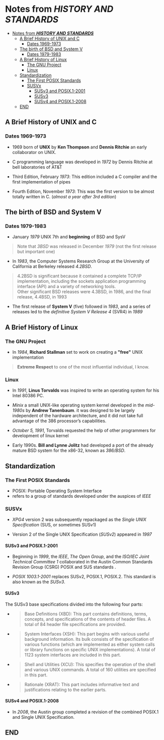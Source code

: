# Notes from ***HISTORY AND STANDARDS***

- [Notes from ***HISTORY AND STANDARDS***](#notes-from-history-and-standards)
  - [A Brief History of UNIX and C](#a-brief-history-of-unix-and-c)
    - [Dates 1969-1973](#dates-1969-1973)
  - [The birth of BSD and System V](#the-birth-of-bsd-and-system-v)
    - [Dates 1979-1983](#dates-1979-1983)
  - [A Brief History of Linux](#a-brief-history-of-linux)
    - [The GNU Project](#the-gnu-project)
    - [Linux](#linux)
  - [Standardization](#standardization)
    - [The First POSIX Standards](#the-first-posix-standards)
    - [SUSVx](#susvx)
      - [SUSv3 and POSIX.1-2001](#susv3-and-posix1-2001)
      - [SUSv3](#susv3)
      - [SUSv4 and POSIX.1-2008](#susv4-and-posix1-2008)
  - [END](#end)

## A Brief History of UNIX and C

### Dates 1969-1973

- 1969 born of **UNIX** by **Ken Thompson** and **Dennis Ritchie** an early collaborator on UNIX.

- C programming language was developed in *1972* by Dennis Ritchie at bell laboratories of AT&T

- Third Edition, February *1973*: This edition included a C compiler and the first implementation of pipes

- Fourth Edition, November *1973*: This was the first version to be almost totally written in C. (*almost a year after 3rd edition*)

## The birth of BSD and System V

### Dates 1979-1983

- January *1979* UNIX 7th and **beginning** of BSD and SysV

> Note that *3BSD* was released in December *1979* (not the first release but important one)

- In *1983*, the Computer Systems Research Group at the University of California at Berkeley released *4.2BSD*.

> 4.2BSD is significant because it contained a complete TCP/IP implementation, including the sockets application programming interface (API) and a variety of networking tools.  
> Other significant BSD releases were 4.3BSD, in 1986, and the final release, 4.4BSD, in 1993

- The first release of **System V** (five) followed in *1983*, and a series of releases led to the *definitive System V Release 4* (SVR4) in *1989*

## A Brief History of Linux

### The GNU Project

- In *1984*, **Richard Stallman** set to work on creating a **"free"** UNIX implementation

> **Extreme Respect** to one of the most influential individual, I know.

### Linux

- In *1991*, **Linus Torvalds** was inspired to write an operating system for his Intel 80386 PC.

- *Minix* a small UNIX-like operating system kernel developed in the *mid-1980s* by **Andrew Tanenbaum**. it was designed to be largely independent of the hardware architecture, and it did not take full advantage of the 386 processor’s capabilities.

- *October 5, 1991*, Torvalds requested the help of other programmers for development of linux kernel

- Early 1990s. **Bill and Lynne Jolitz** had developed a port of the already mature BSD system for the x86-32, known as *386/BSD*.

## Standardization

### The First POSIX Standards

- POSIX: Portable Operating System Interface
- refers to a group of standards developed under the auspices of *IEEE*

### SUSVx

- *XPG4* version 2 was subsequently repackaged as the *Single UNIX Specification* (SUS, or sometimes SUSv1)

- Version 2 of the Single UNIX Specification (*SUSv2*) appeared in *1997*

#### SUSv3 and POSIX.1-2001

- Beginning in *1999*, the *IEEE*, *The Open Group*, and the *ISO/IEC Joint Technical Committee 1* collaborated in the Austin Common Standards Revision Group (CSRG) POSIX and SUS standards .

- *POSIX 1003.1-2001* replaces SUSv2, POSIX.1, POSIX.2. This standard is also known as the *SUSv3*.

#### SUSv3

The SUSv3 base specifications divided into the following four parts:

- > Base Definitions (XBD): This part contains definitions, terms, concepts, and specifications of the contents of header files. A total of 84 header file specifications are provided.

- > System Interfaces (XSH): This part begins with various useful background information. Its bulk consists of the specification of various functions (which are implemented as either system calls or library functions on specific UNIX implementations). A total of 1123 system interfaces are included in this part.

- > Shell and Utilities (XCU): This specifies the operation of the shell and various UNIX commands. A total of 160 utilities are specified in this part.

- > Rationale (XRAT): This part includes informative text and justifications relating to the earlier parts.

#### SUSv4 and POSIX.1-2008

- In *2008*, the Austin group completed a revision of the combined POSIX.1 and Single UNIX Specification.

## END
